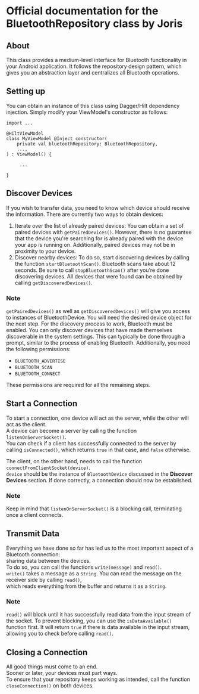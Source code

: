 # Official documentation for the BluetoothRepository class by Joris
## About
This class provides a medium-level interface for Bluetooth functionality in your Android application.
It follows the repository design pattern, which gives you an abstraction layer and centralizes all Bluetooth operations.
## Setting up
You can obtain an instance of this class using Dagger/Hilt dependency injection.
Simply modify your ViewModel's constructor as follows:
```
import ...
        
@HiltViewModel
class MyViewModel @Inject constructor(
    private val bluetoothRepository: BluetoothRepository,
    ...,
) : ViewModel() {

     ...
     
}
```
## Discover Devices
If you wish to transfer data, you need to know which device should receive the information.
There are currently two ways to obtain devices:
1. Iterate over the list of already paired devices:
   You can obtain a set of paired devices with `getPairedDevices()`.
   However, there is no guarantee that the device you're searching for is already paired with the device your app is running on.
   Additionally, paired devices may not be in proximity to your device.
2. Discover nearby devices:
   To do so, start discovering devices by calling the function `startBluetoothScan()`.
   Bluetooth scans take about 12 seconds. Be sure to call `stopBluetoothScan()` after you’re done discovering devices.
   All devices that were found can be obtained by calling `getDiscoveredDevices()`.
### Note
`getPairedDevices()` as well as `getDiscoveredDevices()` will give you access to instances of BluetoothDevice.
You will need the desired device object for the next step.
For the discovery process to work, Bluetooth must be enabled.
You can only discover devices that have made themselves discoverable in the system settings.
This can typically be done through a prompt, similar to the process of enabling Bluetooth.
Additionally, you need the following permissions:
* `BLUETOOTH_ADVERTISE`
* `BLUETOOTH_SCAN`
* `BLUETOOTH_CONNECT`

These permissions are required for all the remaining steps.
## Start a Connection
To start a connection, one device will act as the server, while the other will act as the client.  
A device can become a server by calling the function `listenOnServerSocket()`.  
You can check if a client has successfully connected to the server by calling `isConnected()`, which returns `true` in that case, and `false` otherwise.

The client, on the other hand, needs to call the function `connectFromClientSocket(device)`.  
`device` should be the instance of `BluetoothDevice` discussed in the **Discover Devices** section.
If done correctly, a connection should now be established.
### Note
Keep in mind that `listenOnServerSocket()` is a blocking call, terminating once a client connects.
## Transmit Data
Everything we have done so far has led us to the most important aspect of a Bluetooth connection:  
sharing data between the devices.  
To do so, you can call the functions `write(message)` and `read()`.  
`write()` takes a message as a `String`. You can read the message on the receiver side by calling `read()`,  
which reads everything from the buffer and returns it as a `String`.
### Note
`read()` will block until it has successfully read data from the input stream of the socket.
To prevent blocking, you can use the `isDataAvailable()` function first.
It will return `true` if there is data available in the input stream, allowing you to check before calling `read()`.
## Closing a Connection
All good things must come to an end.  
Sooner or later, your devices must part ways.  
To ensure that your repository keeps working as intended, call the function `closeConnection()` on both devices.
